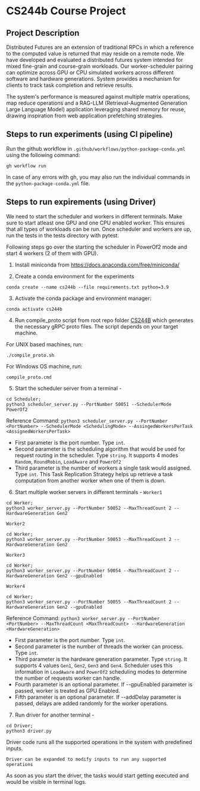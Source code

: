 # CS244b Course Project

## Project Description

Distributed Futures are an extension of traditional RPCs in which a reference to the computed value is returned that may reside on a remote node. We have developed and evaluated a distributed futures system intended for mixed fine-grain and course-grain workloads. Our worker-scheduler pairing can optimize across GPU or CPU simulated workers across different software and hardware generations. System provides a mechanism for clients to track task completion and retrieve results.

The system's performance is measured against multiple matrix operations, map reduce operations and a RAG-LLM (Retrieval-Augmented Generation Large Language Model) application leveraging shared memory for reuse, drawing inspiration from web application prefetching strategies. 

## Steps to run experiments (using CI pipeline)

Run the github workflow in `.github/workflows/python-package-conda.yml` using the following command:
``` 
gh workflow run
```

In case of any errors with gh, you may also run the individual commands in the `python-package-conda.yml` file.

## Steps to run expirements (using Driver)

We need to start the scheduler and workers in different terminals. 
Make sure to start atleast one GPU and one CPU enabled worker. This ensures that all types of workloads can be run. Once scheduler and workers are up, run the tests in the tests directory with pytest.

Following steps go over the starting the scheduler in PowerOf2 mode and start 4 workers (2 of them with GPU). 

1) Install miniconda from https://docs.anaconda.com/free/miniconda/

2) Create a conda environment for the experiments
```
conda create --name cs244b --file requirements.txt python=3.9
```

3) Activate the conda package and environment manager:
```
conda activate cs244b
```

4) Run compile_proto script from root repo folder [CS244B](https://github.com/krish8484/cs244b) which generates the necessary gRPC proto files. The script depends on your target machine. 

For UNIX based machines, run:
```
./compile_proto.sh
```

For Windows OS machine, run:
```
compile_proto.cmd
```

5) Start the scheduler server from a terminal -
```
cd Scheduler;
python3 scheduler_server.py --PortNumber 50051 --SchedulerMode PowerOf2
```
Reference Command:
`python3 scheduler_server.py --PortNumber <PortNumber> --SchedulerMode <SchedulingMode> --AssingedWorkersPerTask <AssignedWorkersPerTask>`

- First parameter is the port number. Type `int`.
- Second parameter is the scheduling algorithm that would be used for request routing in the scheduler. Type `string`. It supports 4 modes `Random`, `RoundRobin`, `LoadAware` and `PowerOf2`
- Third parameter is the number of workers a single task would assigned.  Type `int`. This Task Replication Strategy helps up retrieve a task computation from another worker when one of them is down.

6) Start multiple worker servers in different terminals - 
`Worker1`
```
cd Worker;
python3 worker_server.py --PortNumber 50052 --MaxThreadCount 2 --HardwareGeneration Gen2
```

`Worker2`
```
cd Worker;
python3 worker_server.py --PortNumber 50053 --MaxThreadCount 2 --HardwareGeneration Gen2
```

`Worker3`
```
cd Worker;
python3 worker_server.py --PortNumber 50054 --MaxThreadCount 2 --HardwareGeneration Gen2 --gpuEnabled
```

`Worker4`
```
cd Worker;
python3 worker_server.py --PortNumber 50055 --MaxThreadCount 2 --HardwareGeneration Gen2 --gpuEnabled
```

Reference Command:
`python3 worker_server.py --PortNumber <PortNumber> --MaxThreadCount <MaxThreadCount> --HardwareGeneration <HardwareGeneration>`

- First parameter is the port number. Type `int`.
- Second parameter is the number of threads the worker can process. Type `int`.
- Third parameter is the hardware generation parameter. Type `string`. It supports 4 values `Gen1`, `Gen2`, `Gen3` and `Gen4`. Scheduler uses this information in `LoadAware` and `PowerOf2` scheduling modes to determine the number of requests worker can handle.
- Fourth parameter is an optional parameter. If --gpuEnabled parameter is passed, worker is treated as GPU Enabled.
- Fifth parameter is an optional parameter. If --addDelay parameter is passed, delays are added randomly for the worker operations.

7) Run driver for another terminal - 
```
cd Driver;
python3 driver.py
```
Driver code runs all the supported operations in the system with predefined inputs.

`Driver can be expanded to modify inputs to run any supported operations `

As soon as you start the driver, the tasks would start getting executed and would be visible in terminal logs.